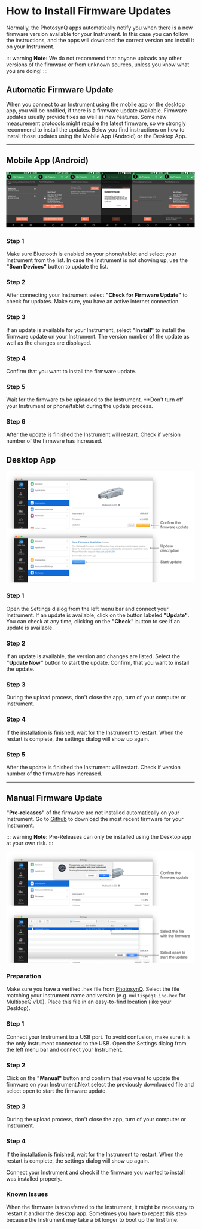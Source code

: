 # How to Install Firmware Updates

Normally, the PhotosynQ apps automatically notify you when there is a new firmware version available for your Instrument. In this case you can follow the instructions, and the apps will download the correct version and install it on your Instrument.

::: warning
**Note:** We do not recommend that anyone uploads any other versions of the firmware or from unknown sources, unless you know what you are doing!
:::

## Automatic Firmware Update

When you connect to an Instrument using the mobile app or the desktop app, you will be notified, if there is a firmware update available. Firmware updates usually provide fixes as well as new features. Some new measurement protocols might require the latest firmware, so we strongly recommend to install the updates. Below you find instructions on how to install those updates using the Mobile App (Android) or the Desktop App.

***

## Mobile App (Android)

![(1) Connect your Instrument. (2) Check for updates. (3) Select the update to install. (4) Confirm the update. (5) Wait for the update installation. (6) Reconnect and confirm the update has been installed.](./images/firmware-update-android.png)

### Step 1

Make sure Bluetooth is enabled on your phone/tablet and select your Instrument from the list. In case the Instrument is not showing up, use the **"Scan Devices"** button to update the list.

### Step 2

After connecting your Instrument select **"Check for Firmware Update"** to check for updates. Make sure, you have an active internet connection.

### Step 3

If an update is available for your Instrument, select **"Install"** to install the firmware update on your Instrument. The version number of the update as well as the changes are displayed.

### Step 4

Confirm that you want to install the firmware update.

### Step 5

Wait for the firmware to be uploaded to the Instrument. **Don't turn off your Instrument or phone/tablet during the update process.

### Step 6

After the update is finished the Instrument will restart. Check if version number of the firmware has increased.

## Desktop App

![(1) Connect your Instrument, and click on the Update button (2) Confirm the update installation. (3-4) Update Progress and Instrument Restart. (5) Reconnect the Instrument after successful installation.](./images/firmware-update-desktop.png)

### Step 1

Open the Settings dialog from the left menu bar and connect your Instrument. If an update is available, click on the button labeled **"Update"**. You can check at any time, clicking on the **"Check"** button to see if an update is available.

### Step 2

If an update is available, the version and changes are listed. Select the **"Update Now"** button to start the update. Confirm, that you want to install the update.

### Step 3

During the upload process, don't close the app, turn of your computer or Instrument.

### Step 4

If the installation is finished, wait for the Instrument to restart. When the restart is complete, the settings dialog will show up again.

### Step 5

After the update is finished the Instrument will restart. Check if version number of the firmware has increased.

***

## Manual Firmware Update

**"Pre-releases"** of the firmware are not installed automatically on your Instrument. Go to [Github][Firmware-Github] to download the most recent firmware for your Instrument.

::: warning
**Note:** Pre-Releases can only be installed using the Desktop app at your own risk.
:::

![(1) Connect your Instrument, and click on the check button (2) Select Manual Update, select your firmware file and confirm the update. (3-4) Update Progress and Instrument Restart. Make sure that after reconnecting, your Instrument has the firmware installed.](./images/firmware-manual-desktop.png)

### Preparation

Make sure you have a verified .hex file from [PhotosynQ][Firmware-Github]. Select the file matching your Instrument name and version (e.g. `multispeq1.ino.hex` for MultispeQ v1.0). Place this file in an easy-to-find location (like your Desktop).

### Step 1

Connect your Instrument to a USB port. To avoid confusion, make sure it is the only Instrument connected to the USB.
Open the Settings dialog from the left menu bar and connect your Instrument.

### Step 2

Click on the **"Manual"** button and confirm that you want to update the firmware on your Instrument.Next select the previously downloaded file and select open to start the firmware update.

### Step 3

During the upload process, don't close the app, turn of your computer or Instrument.

### Step 4

If the installation is finished, wait for the Instrument to restart. When the restart is complete, the settings dialog will show up again.

Connect your Instrument and check if the firmware you wanted to install was installed properly.

### Known Issues

When the firmware is transferred to the Instrument, it might be necessary to restart it and/or the desktop app.
Sometimes you have to repeat this step because the Instrument may take a bit longer to boot up the first time.

[Firmware-Github]: https://github.com/Photosynq/MultispeQ-firmware/releases
